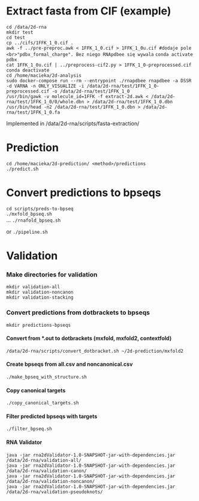 # Extract fasta from CIF (example)
`cd /data/2d-rna` <br>
`mkdir test` <br>
`cd test` <br>
`cp ../cifs/1FFK_1_0.cif .` <br>
`awk -f ../pre-preproc.awk < 1FFK_1_0.cif > 1FFK_1_0u.cif #dodaje pole  <br>"pdbx_formal_charge". Bez niego RNApdbee się wywala`
`conda activate pdbx` <br>
`cat 1FFK_1_0u.cif | ../preprocess-cif2.py > 1FFK_1_0-preprocessed.cif` <br>
`conda deactivate` <br>
`cd /home/macieka/2d-analysis` <br>
`sudo docker-compose run --rm --entrypoint ./rnapdbee rnapdbee -a DSSR -d VARNA -n ONLY_VISUALIZE -i /data/2d-rna/test/1FFK_1_0-preprocessed.cif -o /data/2d-rna/test/1FFK_1_0` <br>
`/usr/bin/gawk -v molecule_id=1FFK -f extract-2d.awk < /data/2d-rna/test/1FFK_1_0/0/whole.dbn > /data/2d-rna/test/1FFK_1_0.dbn` <br>
`/usr/bin/head -n2 /data/2d-rna/test/1FFK_1_0.dbn > /data/2d-rna/test/1FFK_1_0.fa` <br>

Implemented in /data/2d-rna/scripts/fasta-extraction/


# Prediction
`cd /home/macieka/2d-prediction/ <method>/predictions` <br>
`./predict.sh` <br>

# Convert predictions to bpseqs
`cd scripts/preds-to-bpseq` <br>
`./mxfold_bpseq.sh` <br>
...
`./rnafold_bpseq.sh` <br>
 
or `./pipeline.sh` <br>

# Validation
### Make directories for validation
`mkdir validation-all` <br>
`mkdir validation-noncanon` <br>
`mkdir validation-stacking` <br>

### Convert predictions from dotbrackets to bpseqs
`mkdir predictions-bpseqs` <br>

#### Convert from *.out to dotbrackets (mxfold, mxfold2, contextfold)
`/data/2d-rna/scripts/convert_dotbracket.sh ~/2d-prediction/mxfold2` <br>


#### Create bpseqs from all.csv and noncanonical.csv
`./make_bpseq_with_structure.sh` <br>

#### Copy canonical targets
`./copy_canonical_targets.sh` <br>

#### Filter predicted bpseqs with targets
`./filter_bpseq.sh`

#### RNA Validator
`java -jar rna2dValidator-1.0-SNAPSHOT-jar-with-dependencies.jar /data/2d-rna/validation-all/` <br>
`java -jar rna2dValidator-1.0-SNAPSHOT-jar-with-dependencies.jar /data/2d-rna/validation-canon/` <br>
`java -jar rna2dValidator-1.0-SNAPSHOT-jar-with-dependencies.jar /data/2d-rna/validation-noncanon/` <br>
`java -jar rna2dValidator-1.0-SNAPSHOT-jar-with-dependencies.jar /data/2d-rna/validation-pseudoknots/` <br>





